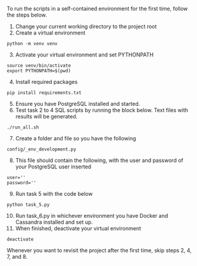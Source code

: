 To run the scripts in a self-contained environment for the first time, follow the steps below.

1. Change your current working directory to the project root
2. Create a virtual environment
```
python -m venv venv
```
3. Activate your virtual environment and set PYTHONPATH
```
source venv/bin/activate
export PYTHONPATH=$(pwd)
```
4. Install required packages
```
pip install requirements.txt
```
5. Ensure you have PostgreSQL installed and started.
6. Test task 2 to 4 SQL scripts by running the block below. Text files with results will be generated.
```
./run_all.sh
```
7. Create a folder and file so you have the following
```
config/_env_development.py
```
8. This file should contain the following, with the user and password of your PostgreSQL user inserted
```
user=''
password=''
```
9. Run task 5 with the code below
```
python task_5.py
```
10. Run task_6.py in whichever environment you have Docker and Cassandra installed and set up.
11. When finished, deactivate your virtual environment
```
deactivate
```

Whenever you want to revisit the project after the first time, skip steps 2, 4, 7, and 8.
